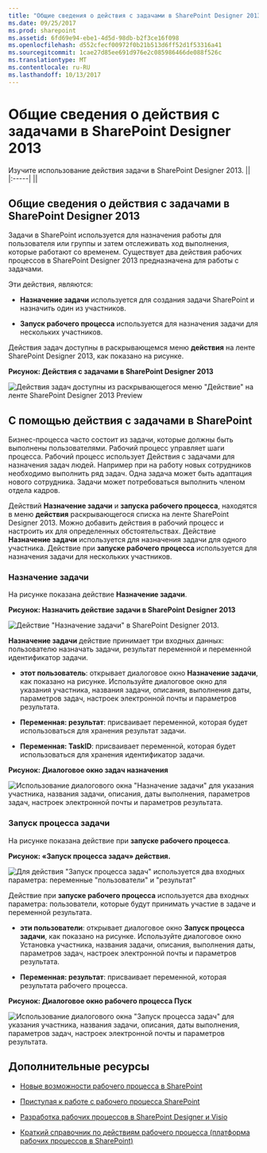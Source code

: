 ```yaml
---
title: "Общие сведения о действия с задачами в SharePoint Designer 2013"
ms.date: 09/25/2017
ms.prod: sharepoint
ms.assetid: 6fd69e94-ebe1-4d5d-98db-b2f3ce16f098
ms.openlocfilehash: d552cfecf00972f0b21b513d6ff52d1f53316a41
ms.sourcegitcommit: 1cae27d85ee691d976e2c085986466de088f526c
ms.translationtype: MT
ms.contentlocale: ru-RU
ms.lasthandoff: 10/13/2017
---
```

# <a name="understanding-task-actions-in-sharepoint-designer-2013"></a>Общие сведения о действия с задачами в SharePoint Designer 2013
Изучите использование действия задачи в SharePoint Designer 2013.
||
|:-----|
||
   

## <a name="overview-of-task-actions-in-sharepoint-designer-2013"></a>Общие сведения о действия с задачами в SharePoint Designer 2013
<a name="section1"> </a>

Задачи в SharePoint используется для назначения работы для пользователя или группы и затем отслеживать ход выполнения, которые работают со временем. Существует два действия рабочих процессов в SharePoint Designer 2013 предназначена для работы с задачами.
  
    
    
Эти действия, являются:
  
    
    

- **Назначение задачи** используется для создания задачи SharePoint и назначить один из участников.
    
  
- **Запуск рабочего процесса** используется для назначения задачи для нескольких участников.
    
  
Действия задач доступны в раскрывающемся меню **действия** на ленте SharePoint Designer 2013, как показано на рисунке.
  
    
    

**Рисунок: Действия с задачами в SharePoint Designer 2013**

  
    
    

  
    
    
![Действия задач доступны из раскрывающегося меню "Действие" на ленте SharePoint Designer 2013 Preview](../images/spd15-TaskActions1.png)
  
    
    

  
    
    

  
    
    

## <a name="using-task-actions-in-sharepoint"></a>С помощью действия с задачами в SharePoint
<a name="section2"> </a>

Бизнес-процесса часто состоит из задачи, которые должны быть выполнены пользователями. Рабочий процесс управляет шаги процесса. Рабочий процесс использует Действия с задачами для назначения задач людей. Например при на работу новых сотрудников необходимо выполнить ряд задач. Одна задача может быть адаптация нового сотрудника. Задачи может потребоваться выполнить членом отдела кадров.
  
    
    
Действий **Назначение задачи** и **запуска рабочего процесса**, находятся в меню **действия** раскрывающегося списка на ленте SharePoint Designer 2013. Можно добавить действия в рабочий процесс и настроить их для определенных обстоятельствах. Действие **Назначение задачи** используется для назначения задачи для одного участника. Действие при **запуске рабочего процесса** используется для назначения задачи для нескольких участников.
  
    
    

### <a name="assign-a-task"></a>Назначение задачи

На рисунке показана действие **Назначение задачи**.
  
    
    

**Рисунок: Назначить действие задачи в SharePoint Designer 2013**

  
    
    

  
    
    
![Действие "Назначение задачи" в SharePoint Designer 2013.](../images/SPD15-TaskActions2.png)
  
    
    

  
    
    

  
    
    
**Назначение задачи** действие принимает три входных данных: пользователю назначать задачи, результат переменной и переменной идентификатор задачи.
  
    
    

- **этот пользователь**: открывает диалоговое окно **Назначение задачи**, как показано на рисунке. Используйте диалоговое окно для указания участника, названия задачи, описания, выполнения даты, параметров задач, настроек электронной почты и параметров результата.
    
  
- **Переменная: результат**: присваивает переменной, которая будет использоваться для хранения результат задачи.
    
  
- **Переменная: TaskID**: присваивает переменной, которая будет использоваться для хранения идентификатор задачи.
    
  

**Рисунок: Диалоговое окно задач назначения**

  
    
    

  
    
    
![Использование диалогового окна "Назначение задачи" для указания участника, названия задачи, описания, даты выполнения, параметров задач, настроек электронной почты и параметров результата.](../images/SPD15-TaskActions3.png)
  
    
    

  
    
    

  
    
    

### <a name="start-a-task-process"></a>Запуск процесса задачи

На рисунке показана действие при **запуске рабочего процесса**.
  
    
    

**Рисунок: «Запуск процесса задач» действия.**

  
    
    

  
    
    
![Для действия "Запуск процесса задач" используется два входных параметра: переменные "пользователи" и "результат"](../images/SPD15-TaskActions4.png)
  
    
    

  
    
    

  
    
    
Действие при **запуске рабочего процесса** используется два входных параметра: пользователи, которые будут принимать участие в задаче и переменной результата.
  
    
    

- **эти пользователи**: открывает диалоговое окно **Запуск процесса задачи**, как показано на рисунке. Используйте диалоговое окно Установка участника, названия задачи, описания, выполнения даты, параметров задач, настроек электронной почты и параметров результата.
    
  
- **Переменная: результат**: присваивает переменной, которая результата рабочего процесса.
    
  

**Рисунок: Диалоговое окно рабочего процесса Пуск**

  
    
    

  
    
    
![Использование диалогового окна "Запуск процесса задач" для указания участника, названия задачи, описания, даты выполнения, параметров задач, настроек электронной почты и параметров результата.](../images/SPD15-TaskActions5.png)
  
    
    

  
    
    

  
    
    

## <a name="additional-resources"></a>Дополнительные ресурсы
<a name="bk_addresources"> </a>


-  [Новые возможности рабочего процесса в SharePoint](http://msdn.microsoft.com/library/6ab8a28b-fa2f-4530-8b55-a7f663bf15ea.aspx)
    
  
-  [Приступая к работе с рабочего процесса SharePoint](http://msdn.microsoft.com/library/cc73be76-a329-449f-90ab-86822b1c2ee8.aspx)
    
  
-  [Разработка рабочих процессов в SharePoint Designer и Visio](workflow-development-in-sharepoint-designer-and-visio.md)
    
  
-  [Краткий справочник по действиям рабочего процесса (платформа рабочих процессов в SharePoint)](workflow-actions-quick-reference-sharepoint-workflow-platform.md)
    
  

  
    
    


